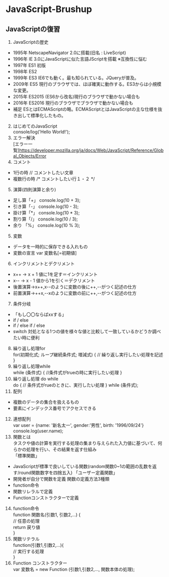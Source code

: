 # JavaScript-Brushup
## JavaScriptの復習
1. JavaScriptの歴史<br>
- 1995年 NetscapeNavigator 2.0に搭載(旧名 : LiveScript)
- 1996年 IE 3.0にJavaScriptに似た言語JScriptを搭載 ※互換性に悩む
- 1997年 ES1 初版
- 1998年 ES2
- 1999年 ES3 IE6でも動く。最も知られている。JQueryが普及。
- 2009年 ES5 現行のブラウザでは、ほぼ確実に動作する。ES3からは小規模な変更。
- 2015年 ES2015 (ES6から改名)現行のブラウザで動かない場合も
- 2016年 ES2016 現行のブラウザでブラウザで動かない場合も
- 補足 ESとはECMAScriptの略。ECMAScriptとはJavaScriptの主な仕様を抜き出して標準化したもの。

2. はじめてのJavaScript<br>
console/log('Hello World!');
3. エラー解決<br>
[エラー一覧]https://developer.mozilla.org/ja/docs/Web/JavaScript/Reference/Global_Objects/Error
4. コメント
- 1行の時 // コメントしたい文章
- 複数行の時 /* コメントしたい行１・２ */
5. 演算(四則演算と余り)
- 足し算「+」 console.log(10 + 3);
- 引き算「-」 console.log(10 - 3);
- 掛け算「*」 console.log(10 * 3);
- 割り算「/」 console.log(10 / 3);
- 余り 「%」 console.log(10 % 3);
5. 変数
- データを一時的に保存できる入れもの
- 変数の宣言 var 変数名[=初期値]
6. インクリメントとデクリメント
- x++ → x + 1 値に1を足す＝インクリメント
- x-- → x - 1 値から1を引く＝デクリメント
- 後置演算→x++,x--のように変数の後に++,--がつく記述の仕方
- 前置演算→++x,--xのように変数の前に++,--がつく記述の仕方
7. 条件分岐
- 「もし〇〇ならばxxする」
- if / else
- if / else if / else
- switch 対処となる1つの値を様々な値と比較して一致しているかどうか調べたい時に便利
8. 繰り返し処理for<br>
for(初期化式; ループ継続条件式; 増減式) {
  // 繰り返し実行したい処理を記述
}
9. 繰り返し処理while<br>
while (条件式) {
  //条件式がtrueの時に実行したい処理
}
10. 繰り返し処理 do while<br>
do {
  // 条件式がrueのときに、実行したい処理
} while (条件式);
11. 配列
- 複数のデータの集合を扱えるもの
- 要素にインデックス番号でアクセスできる
12. 連想配列<br>
var user = {name: '新名太一', gender:'男性', birth: '1996/09/24'}<br>
console.log(user.name);
13. 関数とは<br>
タスクや値の計算を実行する処理の集まり与えられた入力値に基づいて、何らかの処理を行い、その結果を返す仕組み<br>
「標準関数」<br>
- JavaScriptが標準で良いしている関数(random関数0~1の範囲の乱数を返す/round関数数字を四捨五入)
「ユーザー定義関数」
- 開発者が自分で関数を定義
関数の定義方法3種類
- function命令
- 関数リレラルで定義
- Functionコンストラクターで定義
14. function命令<br>
function 関数名(引数1, 引数2,...) {<br>
// 任意の処理<br>
return 戻り値<br>
}<br>
15. 関数リテラル<br>
function(引数1,引数2,...){<br>
// 実行する処理<br>
}<br>
16. Function コンストラクター<br>
var 変数名 = new Function (引数1,引数2,..., 関数本体の処理);